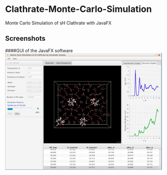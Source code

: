 Clathrate-Monte-Carlo-Simulation
===================

Monte Carlo Simulation of sH Clathrate with JavaFX

Screenshots
--------

####GUI of the JavaFX software 
![sH Clathrate Crystal GUI](https://github.com/alexal14/Clathrate-Monte-Carlo-JavaFX/blob/master/Clathrate-Monte-Carlo-JavaFX/img/JavaFX.png)

